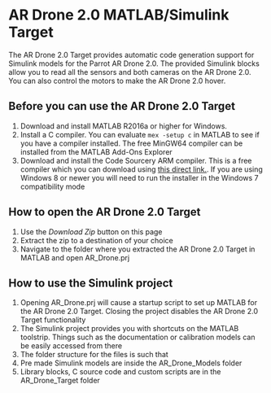 # AR Drone 2.0 MATLAB/Simulink Target

The AR Drone 2.0 Target provides automatic code generation support for Simulink models for the Parrot AR Drone 2.0. 
The provided Simulink blocks allow you to read all the sensors and both cameras on the AR Drone 2.0. You can also control the motors to make the AR Drone 2.0 hover.

## Before you can use the AR Drone 2.0 Target
1. Download and install MATLAB R2016a or higher for Windows.
2. Install a C compiler. You can evaluate `mex -setup c` in MATLAB to see if you have a compiler installed. The free MinGW64 compiler can be installed from the MATLAB Add-Ons Explorer
3. Download and install the Code Sourcery ARM compiler. This is a free compiler which you can download using [this direct link.](https://sourcery.mentor.com/sgpp/lite/arm/portal/package8738/public/arm-none-linux-gnueabi/arm-2011.03-41-arm-none-linux-gnueabi.exe). If you are using Windows 8 or newer you will need to run the installer in the Windows 7 compatibility mode

## How to open the AR Drone 2.0 Target
1. Use the _Download Zip_ button on this page
2. Extract the zip to a destination of your choice
3. Navigate to the folder where you extracted the AR Drone 2.0 Target in MATLAB and open AR_Drone.prj

## How to use the Simulink project
1. Opening AR_Drone.prj will cause a startup script to set up MATLAB for the AR Drone 2.0 Target. Closing the project disables the AR Drone 2.0 Target functionality
2. The Simulink project provides you with shortcuts on the MATLAB toolstrip. Things such as the documentation or calibration models can be easily accessed from there
3. The folder structure for the files is such that
  1. Pre made Simulink models are inside the AR_Drone_Models folder
  2. Library blocks, C source code and custom scripts are in the AR_Drone_Target folder 